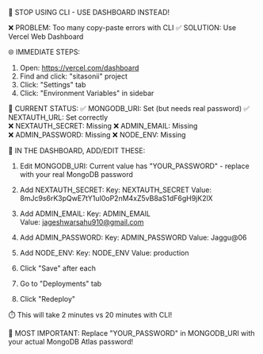 🚨 STOP USING CLI - USE DASHBOARD INSTEAD!

❌ PROBLEM: Too many copy-paste errors with CLI
✅ SOLUTION: Use Vercel Web Dashboard

🌐 IMMEDIATE STEPS:

1. Open: https://vercel.com/dashboard
2. Find and click: "sitasonii" project  
3. Click: "Settings" tab
4. Click: "Environment Variables" in sidebar

📝 CURRENT STATUS:
✅ MONGODB_URI: Set (but needs real password)
✅ NEXTAUTH_URL: Set correctly  
❌ NEXTAUTH_SECRET: Missing
❌ ADMIN_EMAIL: Missing  
❌ ADMIN_PASSWORD: Missing
❌ NODE_ENV: Missing

🔧 IN THE DASHBOARD, ADD/EDIT THESE:

1. Edit MONGODB_URI:
   Current value has "YOUR_PASSWORD" - replace with your real MongoDB password

2. Add NEXTAUTH_SECRET:
   Key: NEXTAUTH_SECRET
   Value: 8mJc9s6rK3pQwE7tY1uI0oP2nM4xZ5vB8aS1dF6gH9jK2lX

3. Add ADMIN_EMAIL:
   Key: ADMIN_EMAIL  
   Value: jageshwarsahu910@gmail.com

4. Add ADMIN_PASSWORD:
   Key: ADMIN_PASSWORD
   Value: Jaggu@06

5. Add NODE_ENV:
   Key: NODE_ENV
   Value: production

6. Click "Save" after each
7. Go to "Deployments" tab
8. Click "Redeploy"

⏱️ This will take 2 minutes vs 20 minutes with CLI!

🔑 MOST IMPORTANT: 
Replace "YOUR_PASSWORD" in MONGODB_URI with your actual MongoDB Atlas password!
